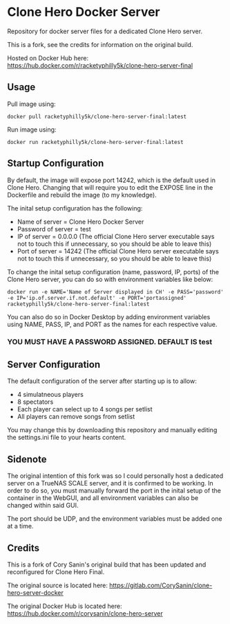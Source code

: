 # Clone Hero Docker Server

Repository for docker server files for a dedicated Clone Hero server.

This is a fork, see the credits for information on the original build.

Hosted on Docker Hub here: https://hub.docker.com/r/racketyphilly5k/clone-hero-server-final

## Usage

Pull image using:

`docker pull racketyphilly5k/clone-hero-server-final:latest`

Run image using:

`docker run racketyphilly5k/clone-hero-server-final:latest`

## Startup Configuration

By default, the image will expose port 14242, which is the default used in Clone Hero. Changing that will require you to edit the EXPOSE line in the Dockerfile and rebuild the image (to my knowledge).

The inital setup configuration has the following:

* Name of server = Clone Hero Docker Server
* Password of server = test
* IP of server = 0.0.0.0 (The official Clone Hero server executable says not to touch this if unnecessary, so you should be able to leave this)
* Port of server = 14242 (The official Clone Hero server executable says not to touch this if unnecessary, so you should be able to leave this)

To change the inital setup configuration (name, password, IP, ports) of the Clone Hero server, you can do so with environment variables like below:

`docker run -e NAME='Name of Server displayed in CH' -e PASS='password' -e IP='ip.of.server.if.not.default' -e PORT='portassigned' racketyphilly5k/clone-hero-server-final:latest`

You can also do so in Docker Desktop by adding environment variables using NAME, PASS, IP, and PORT as the names for each respective value.

### YOU MUST HAVE A PASSWORD ASSIGNED. DEFAULT IS test

## Server Configuration

The default configuration of the server after starting up is to allow:

* 4 simulatneous players
* 8 spectators
* Each player can select up to 4 songs per setlist
* All players can remove songs from setlist

You may change this by downloading this repository and manually editing the settings.ini file to your hearts content.

## Sidenote

The original intention of this fork was so I could personally host a dedicated server on a TrueNAS SCALE server, and it is confirmed to be working. In order to do so, you must manually forward the port in the inital setup of the container in the WebGUI, and all environment variables can also be changed within said GUI.

The port should be UDP, and the environment variables must be added one at a time.

## Credits

This is a fork of Cory Sanin's original build that has been updated and reconfigured for Clone Hero Final.

The original source is located here: https://gitlab.com/CorySanin/clone-hero-server-docker 

The original Docker Hub is located here: https://hub.docker.com/r/corysanin/clone-hero-server
